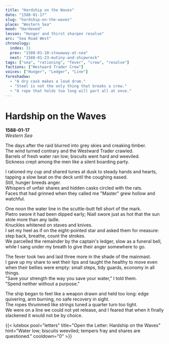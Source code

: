 ```yaml
---
title: "Hardship on the Waves"
date: "1588-01-17"
slug: "hardship-on-the-waves"
place: "Western Sea"
mood: "Hardened"
lesson: "Hunger and thirst sharpen resolve"
arc: "Sea Road West"
chronology:
  index: 31
  prev: "1588-01-10-stowaway-at-sea"
  next: "1588-01-23-mutiny-and-shipwreck"
tags: ["sea", "rationing", "fever", "crew", "resolve"]
factions: ["Westward Trader Crew"]
voices: ["Hunger", "Ledger", "Line"]
foreshadow:
  - "A dry cask makes a loud drum."
  - "Steel is not the only thing that breaks a crew."
  - "A rope that holds too long will part all at once."
---
```


# Hardship on the Waves  
**1588-01-17**  
*Western Sea*

The days after the raid blurred into grey skies and creaking timber.  
The wind turned contrary and the Westward Trader crawled.  
Barrels of fresh water ran low; biscuits went hard and weeviled.  
Sickness crept among the men like a silent boarding party.

I rationed my cup and shared tunes at dusk to steady hands and hearts, tapping a slow beat on the deck until the coughing eased.  
Still, hunger breeds anger.  
Whispers of unfair shares and hidden casks circled with the rats.  
Faces that had grinned when they called me "Master" grew hollow and watchful.

One noon the water line in the scuttle-butt fell short of the mark.  
Pietro swore it had been dipped early; Niall swore just as hot that the sun stole more than any ladle.  
Knuckles whitened on staves and knives.  
I set my heel as if on the eight-pointed star and asked them for measure:  
step back, breathe, count the strokes.  
We parcelled the remainder by the captain's ledger, slow as a funeral bell, while I sang under my breath to give their anger somewhere to go.

The fever took two and laid three more in the shade of the mainmast.  
I gave up my share to wet their lips and taught the healthy to move even when their bellies were empty: small steps, tidy guards, economy in all things.  
"Save your strength the way you save your water," I told them.  
"Spend neither without a purpose."

The ship began to feel like a weapon drawn and held too long: edge quivering, arm burning, no safe recovery in sight.  
The ropes thrummed like strings tuned a quarter turn too tight.  
We were on a line we could not yet release, and I feared that when it finally slackened it would not be by choice.

{{< lutebox pool="letters" title="Open the Letter: Hardship on the Waves" hint="Water low; biscuits weeviled; tempers fray and shares are questioned." cooldown="0" >}}
